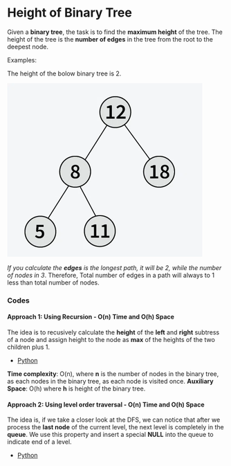 # Height of Binary Tree

Given a **binary tree**, the task is to find the **maximum height** of the tree. The height of the tree is the **number of edges** in the tree from the root to the deepest node.

Examples:

The height of the bolow binary tree is 2.

![Image not found](/assets/tree-1.png)

*If you calculate the **edges** is the longest path, it will be 2, while the number of nodes in 3*. Therefore, Total number of edges in a path will always to 1 less than total number of nodes.

### Codes

#### Approach 1: Using Recursion - O(n) Time and O(h) Space

<!-- Uses DFS Algorithm. -->

The idea is to recusively calculate the **height** of the **left** and **right** subtress of a node and assign height to the node as **max** of the heights of the two children plus 1.

- [Python](height-recursion.py)

**Time complexity**: O(n), where **n** is the number of nodes in the binary tree, as each nodes in the binary tree, as each node is visited once.
**Auxiliary Space**: O(h) where **h** is height of the binary tree.

#### Approach 2: Using level order traversal - O(n) Time and O(h) Space

The idea is, if we take a closer look at the DFS, we can notice that after we process the **last node** of the current level, the next level is completely in the **queue**. We use this property and insert a special **NULL** into the queue to indicate end of a level.

- [Python](height-level-order.py)